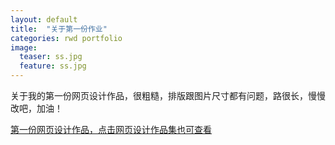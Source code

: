 ```yaml
---
layout: default
title:  "关于第一份作业"
categories: rwd portfolio
image:
  teaser: ss.jpg
  feature: ss.jpg
---
```

关于我的第一份网页设计作品，很粗糙，排版跟图片尺寸都有问题，路很长，慢慢改吧，加油！

 
[第一份网页设计作品，点击网页设计作品集也可查看](https://sqsuki.github.io/portfolio/qizhong/CYWL.html)
